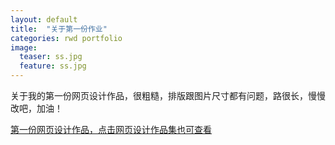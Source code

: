 ```yaml
---
layout: default
title:  "关于第一份作业"
categories: rwd portfolio
image:
  teaser: ss.jpg
  feature: ss.jpg
---
```

关于我的第一份网页设计作品，很粗糙，排版跟图片尺寸都有问题，路很长，慢慢改吧，加油！

 
[第一份网页设计作品，点击网页设计作品集也可查看](https://sqsuki.github.io/portfolio/qizhong/CYWL.html)
